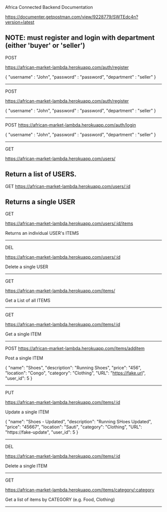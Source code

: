 Africa Connected Backend Documentation

https://documenter.getpostman.com/view/9228779/SWTEdc4n?version=latest

## NOTE: must register and login with department (either 'buyer' or 'seller')

POST

https://african-market-lambda.herokuapp.com/auth/register

{
"username" : "John",
"password" : "password",
"department" : "seller"
}

---

POST

https://african-market-lambda.herokuapp.com/auth/register

{
"username" : "John",
"password" : "password",
"department" : "seller"
}

---

POST
https://african-market-lambda.herokuapp.com/auth/login

{
"username" : "John",
"password" : "password",
"department" : "seller"
}

---

GET

https://african-market-lambda.herokuapp.com/users/

## Return a list of USERS.

GET
https://african-market-lambda.herokuapp.com/users/:id

## Returns a single USER

GET

https://african-market-lambda.herokuapp.com/users/:id/items

Returns an individual USER's ITEMS

---

DEL

https://african-market-lambda.herokuapp.com/users/:id

Delete a single USER

---

GET

https://african-market-lambda.herokuapp.com/items/

Get a List of all ITEMS

---

GET

https://african-market-lambda.herokuapp.com/items/:id

Get a single ITEM

---

POST https://african-market-lambda.herokuapp.com/items/additem

Post a single ITEM

{
"name": "Shoes",
"description": "Running Shoes",
"price": "456",
"location": "Congo",
"category": "Clothing",
"URL": "https://fake.url",
"user_id": 5
}

---

PUT

https://african-market-lambda.herokuapp.com/items/:id

Update a single ITEM

{
"name": "Shoes - Updated",
"description": "Running SHoes Updated",
"price": "45667",
"location": "Sauti",
"category": "Clothing",
"URL": "https://fake-update",
"user_id": 5
}

---

DEL

https://african-market-lambda.herokuapp.com/items/:id

Delete a single ITEM

---

GET

https://african-market-lambda.herokuapp.com/items/category/:category

Get a list of items by CATEGORY (e.g. Food, Clothing)

---
